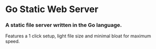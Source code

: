 # Go Static Web Server
### A static file server written in the Go language.
Features a 1 click setup, light file size and minimal bloat for maximum speed.